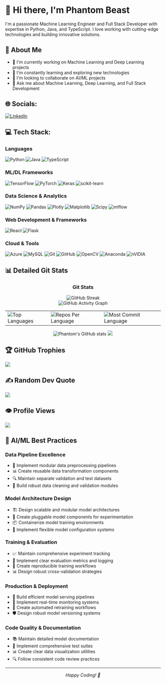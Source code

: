 # 👋 Hi there, I'm Phantom Beast

I'm a passionate Machine Learning Engineer and Full Stack Developer with expertise in Python, Java, and TypeScript. I love working with cutting-edge technologies and building innovative solutions.

## 🚀 About Me
- 🔭 I'm currently working on Machine Learning and Deep Learning projects
- 🌱 I'm constantly learning and exploring new technologies
- 👯 I'm looking to collaborate on AI/ML projects
- 💬 Ask me about Machine Learning, Deep Learning, and Full Stack Development

## 🌐 Socials:
[![LinkedIn](https://img.shields.io/badge/LinkedIn-%230077B5.svg?logo=linkedin&logoColor=white)](https://linkedin.com/in/phantombeast7) 

## 💻 Tech Stack:

### Languages
![Python](https://img.shields.io/badge/python-3670A0?style=for-the-badge&logo=python&logoColor=ffdd54) 
![Java](https://img.shields.io/badge/java-%23ED8B00.svg?style=for-the-badge&logo=openjdk&logoColor=white) 
![TypeScript](https://img.shields.io/badge/typescript-%23007ACC.svg?style=for-the-badge&logo=typescript&logoColor=white)

### ML/DL Frameworks
![TensorFlow](https://img.shields.io/badge/TensorFlow-%23FF6F00.svg?style=for-the-badge&logo=TensorFlow&logoColor=white)
![PyTorch](https://img.shields.io/badge/PyTorch-%23EE4C2C.svg?style=for-the-badge&logo=PyTorch&logoColor=white)
![Keras](https://img.shields.io/badge/Keras-%23D00000.svg?style=for-the-badge&logo=Keras&logoColor=white)
![scikit-learn](https://img.shields.io/badge/scikit--learn-%23F7931E.svg?style=for-the-badge&logo=scikit-learn&logoColor=white)

### Data Science & Analytics
![NumPy](https://img.shields.io/badge/numpy-%23013243.svg?style=for-the-badge&logo=numpy&logoColor=white)
![Pandas](https://img.shields.io/badge/pandas-%23150458.svg?style=for-the-badge&logo=pandas&logoColor=white)
![Plotly](https://img.shields.io/badge/Plotly-%233F4F75.svg?style=for-the-badge&logo=plotly&logoColor=white)
![Matplotlib](https://img.shields.io/badge/Matplotlib-%23ffffff.svg?style=for-the-badge&logo=Matplotlib&logoColor=black)
![Scipy](https://img.shields.io/badge/SciPy-%230C55A5.svg?style=for-the-badge&logo=scipy&logoColor=%white)
![mlflow](https://img.shields.io/badge/mlflow-%23d9ead3.svg?style=for-the-badge&logo=numpy&logoColor=blue)

### Web Development & Frameworks
![React](https://img.shields.io/badge/react-%2320232a.svg?style=for-the-badge&logo=react&logoColor=%2361DAFB)
![Flask](https://img.shields.io/badge/flask-%23000.svg?style=for-the-badge&logo=flask&logoColor=white)

### Cloud & Tools
![Azure](https://img.shields.io/badge/azure-%230072C6.svg?style=for-the-badge&logo=microsoftazure&logoColor=white)
![MySQL](https://img.shields.io/badge/mysql-4479A1.svg?style=for-the-badge&logo=mysql&logoColor=white)
![Git](https://img.shields.io/badge/git-%23F05033.svg?style=for-the-badge&logo=git&logoColor=white)
![GitHub](https://img.shields.io/badge/github-%23121011.svg?style=for-the-badge&logo=github&logoColor=white)
![OpenCV](https://img.shields.io/badge/opencv-%23white.svg?style=for-the-badge&logo=opencv&logoColor=white)
![Anaconda](https://img.shields.io/badge/Anaconda-%2344A833.svg?style=for-the-badge&logo=anaconda&logoColor=white)
![nVIDIA](https://img.shields.io/badge/cuda-000000.svg?style=for-the-badge&logo=nVIDIA&logoColor=green)

## 📊 Detailed Git Stats

<h3 align="center">Git Stats</h3>

<div align="center">
  <img src="https://streak-stats.demolab.com/?user=phantombeast7&theme=highcontrast&hide_border=true" alt="GitHub Streak" />
  <br>
  <img src="https://github-readme-activity-graph.vercel.app/graph?username=phantombeast7&custom_title=Phantom's%20GitHub%20Activity%20Graph&hide_border=true&border_radius=15&bg_color=000000&color=FFD700&line=1E90FF&point=1E90FF&area_color=000000&title_color=FFD700&area=true" alt="GitHub Activity Graph" />
  <br>
  <div align="center">
    <table>
      <tr>
        <td>
          <img src="https://github-readme-stats.vercel.app/api/top-langs/?username=phantombeast7&hide=html&hide_border=true&layout=compact&langs_count=8&theme=highcontrast" alt="Top Languages">
        </td>
        <td>
          <img src="https://github-profile-summary-cards.vercel.app/api/cards/repos-per-language?username=phantombeast7&theme=highcontrast&hide_border=true" alt="Repos Per Language">
        </td>
        <td>
          <img src="https://github-profile-summary-cards.vercel.app/api/cards/most-commit-language?username=phantombeast7&theme=highcontrast&hide_border=true" alt="Most Commit Language">
        </td>
      </tr>
    </table>
  </div>

  <img src="https://github-readme-stats.vercel.app/api?username=phantombeast7&hide_border=true&border_radius=15&show_icons=true&theme=highcontrast" alt="Phantom's GitHub stats">

  <img src="https://github-profile-summary-cards.vercel.app/api/cards/profile-details?username=phantombeast7&theme=highcontrast&hide_border=true">
</div>

## 🏆 GitHub Trophies
![](https://github-profile-trophy.vercel.app/?username=phantombeast7&theme=radical&no-frame=false&no-bg=true&margin-w=4)

## ✍️ Random Dev Quote
![](https://quotes-github-readme.vercel.app/api?type=horizontal&theme=radical)

## 👁️ Profile Views
[![](https://visitcount.itsvg.in/api?id=phantombeast7&icon=0&color=0)](https://visitcount.itsvg.in)

## 🧠 AI/ML Best Practices

### Data Pipeline Excellence
- 🔄 Implement modular data preprocessing pipelines
- 📊 Create reusable data transformation components
- 🔍 Maintain separate validation and test datasets
- 🧹 Build robust data cleaning and validation modules

### Model Architecture Design
- 🏗️ Design scalable and modular model architectures
- 🔌 Create pluggable model components for experimentation
- 📦 Containerize model training environments
- 🔧 Implement flexible model configuration systems

### Training & Evaluation
- 📈 Maintain comprehensive experiment tracking
- 🎯 Implement clear evaluation metrics and logging
- 🔄 Create reproducible training workflows
- 📊 Design robust cross-validation strategies

### Production & Deployment
- 🚀 Build efficient model serving pipelines
- 📡 Implement real-time monitoring systems
- 🔄 Create automated retraining workflows
- 🛡️ Design robust model versioning systems

### Code Quality & Documentation
- 📚 Maintain detailed model documentation
- 🧪 Implement comprehensive test suites
- 📊 Create clear data visualization utilities
- 🔍 Follow consistent code review practices

---
<div align="center">
  <i>Happy Coding! 🚀</i>
</div>
